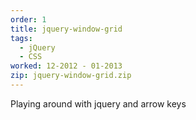 ```yaml
---
order: 1
title: jquery-window-grid
tags:
  - jQuery
  - CSS
worked: 12-2012 - 01-2013
zip: jquery-window-grid.zip
---
```


Playing around with jquery and arrow keys

